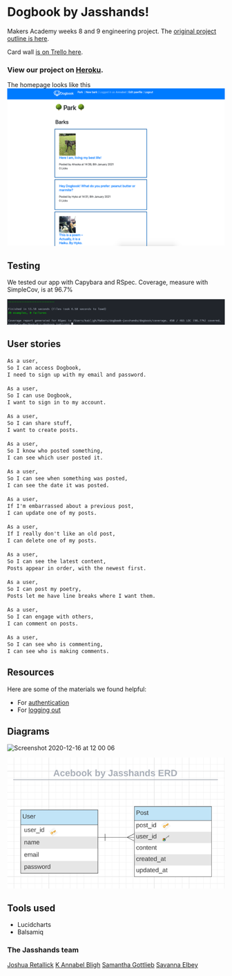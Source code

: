 # Dogbook by Jasshands!

Makers Academy weeks 8 and 9 engineering project. The [original project outline is here](https://github.com/makersacademy/course/tree/master/engineering_projects/rails).

Card wall [is on Trello here](https://trello.com/b/56RoJ3Aw/acebook-jasshands).

### View our project on [Heroku](https://stark-badlands-89046.herokuapp.com/).

The homepage looks like this
![homepage screenshot](app/assets/images/homepage-screenshot.png)

## Testing

We tested our app with Capybara and RSpec. Coverage, measure with SimpleCov, is at 96.7%

![Screenshot of tests](images/Testing-Screenshot.png)

## User stories

```
As a user,
So I can access Dogbook,
I need to sign up with my email and password.

As a user,
So I can use Dogbook,
I want to sign in to my account.

As a user,
So I can share stuff,
I want to create posts.

As a user,
So I know who posted something,
I can see which user posted it.

As a user,
So I can see when something was posted,
I can see the date it was posted.

As a user,
If I'm embarrassed about a previous post,
I can update one of my posts.

As a user,
If I really don't like an old post,
I can delete one of my posts.

As a user,
So I can see the latest content,
Posts appear in order, with the newest first.

As a user,
So I can post my poetry,
Posts let me have line breaks where I want them.

As a user,
So I can engage with others,
I can comment on posts.

As a user,
So I can see who is commenting,
I can see who is making comments.

```


## Resources

Here are some of the materials we found helpful:

- For [authentication](https://levelup.gitconnected.com/simple-authentication-guide-with-ruby-on-rails-16a6255f0be8)
- For [logging out](https://moustafamm.medium.com/authentication-in-rails-sign-up-log-in-and-log-out-8042b35b4325)

## Diagrams

<img width="818" alt="Screenshot 2020-12-16 at 12 00 06" src="https://user-images.githubusercontent.com/71889577/102346099-40d0c480-3f96-11eb-9848-da9b97c8002a.png">

![Entity relationship diagram – users and posts](images/Acebook_ERD.png)


## Tools used
- Lucidcharts
- Balsamiq

### The Jasshands team

[Joshua Retallick](https://github.com/joshuaretallick)
[K Annabel Bligh](https://github.com/kabligh)
[Samantha Gottlieb](https://github.com/samanthagottlieb)
[Savanna Elbey](https://github.com/savannaelbey)
